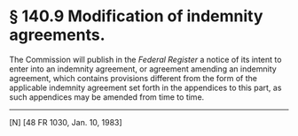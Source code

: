 # § 140.9   Modification of indemnity agreements.

The Commission will publish in the _Federal Register_ a notice of its intent to enter into an indemnity agreement, or agreement amending an indemnity agreement, which contains provisions different from the form of the applicable indemnity agreement set forth in the appendices to this part, as such appendices may be amended from time to time.



---

[N] [48 FR 1030, Jan. 10, 1983]




